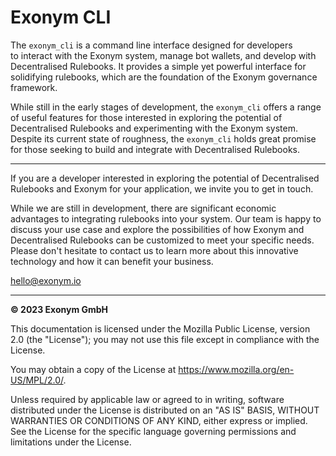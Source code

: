 # Exonym CLI
The `exonym_cli` is a command line interface designed for developers  
to interact with the Exonym system, manage bot wallets, 
and develop with Decentralised Rulebooks. It provides a simple yet 
powerful interface for solidifying rulebooks, which are the foundation 
of the Exonym governance framework. 

While still in the early stages of 
development, the `exonym_cli` offers a range of useful features for those 
interested in exploring the potential of Decentralised Rulebooks and 
experimenting with the Exonym system. Despite its current state of 
roughness, the `exonym_cli` holds great promise for those seeking to 
build and integrate with Decentralised Rulebooks.

___ 

If you are a developer interested in exploring the potential of 
Decentralised Rulebooks and Exonym for your application, we invite 
you to get in touch. 

While we are still in development, there are significant economic 
advantages to integrating rulebooks into your system. Our team is 
happy to discuss your use case and explore the possibilities of 
how Exonym and Decentralised Rulebooks can be customized to meet 
your specific needs. Please don't hesitate to contact us to learn 
more about this innovative technology and how it can benefit your 
business.

hello@exonym.io


_______

__&copy; 2023 Exonym GmbH__

This documentation is licensed under the Mozilla Public License, version 2.0 (the "License"); you may not use this file except in compliance with the License.

You may obtain a copy of the License at https://www.mozilla.org/en-US/MPL/2.0/.

Unless required by applicable law or agreed to in writing, software distributed under the License is distributed on an "AS IS" BASIS, WITHOUT WARRANTIES OR CONDITIONS OF ANY KIND, either express or implied. See the License for the specific language governing permissions and limitations under the License.
